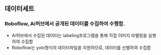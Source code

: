  ## 데이터세트
 ### Roboflow, Ai허브에서 공개된 데이터를 수집하여 수행함.
 - Ai허브에서 수집된 데이터는 labeling프로그램을 통해 직접 이미지 라벨링을 실행하여 수집함
 - Roboflow는 yolo형식의 데이터파일을 지원하므로, 데이터를 선별하여 수집함
